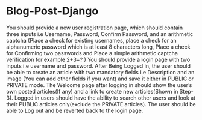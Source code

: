 # Blog-Post-Django
You should provide a  new user registration page, which should contain three inputs i.e Username, Password, Confirm Password, and an arithmetic captcha (Place a check for existing usernames, place a check for an alphanumeric password which is at least 8 characters long, Place a check for Confirming two passwords and Place a simple arithmetic captcha verification for example 2+3=? ) You should provide a login page with two inputs i.e username and password.  After Being Logged in, the user should be able to create an article with two mandatory fields i.e Description and an image (You can add other fields if you want) and save it either in PUBLIC or PRIVATE mode. The Welcome page after logging in should show the user’s own posted articles(If any) and a link to create new articles(Shown in Step-3).  Logged in users should have the ability to search other users and look at their PUBLIC articles only(exclude the PRIVATE articles). The user should be able to Log out and be reverted back to the login page.
